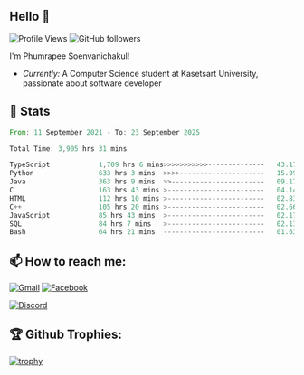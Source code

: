 
<h2>Hello 👋</h2> 

![Profile Views](https://komarev.com/ghpvc/?username=Homiez09&label=Profile%20views&color=0e75b6&style=flat)
![GitHub followers](https://img.shields.io/github/followers/HomieZ09.svg?style=social&label=Follow)


I'm Phumrapee Soenvanichakul!

- <i>Currently:</i> A Computer Science student at Kasetsart University, passionate about software developer

<h2>👀 Stats</h2>

<!--START_SECTION:waka-->

```rust
From: 11 September 2021 - To: 23 September 2025

Total Time: 3,905 hrs 31 mins

TypeScript            1,709 hrs 6 mins>>>>>>>>>>>--------------   43.17 %
Python                633 hrs 3 mins  >>>>---------------------   15.99 %
Java                  363 hrs 9 mins  >>-----------------------   09.17 %
C                     163 hrs 43 mins >------------------------   04.14 %
HTML                  112 hrs 10 mins >------------------------   02.83 %
C++                   105 hrs 20 mins >------------------------   02.66 %
JavaScript            85 hrs 43 mins  >------------------------   02.17 %
SQL                   84 hrs 7 mins   >------------------------   02.13 %
Bash                  64 hrs 21 mins  -------------------------   01.63 %
```

<!--END_SECTION:waka-->

<h2>📫 How to reach me:</h2>

<a href="mailto:phumrapeesoen1@gmail.com">![Gmail](https://img.shields.io/badge/Gmail-D14836?style=for-the-badge&logo=gmail&logoColor=white)</a> 
<a href="https://web.facebook.com/phumrapee.soenvanichakul.3/">![Facebook](https://img.shields.io/badge/Facebook-4267B2?style=for-the-badge&logo=facebook&logoColor=white)</a>

<a href="https://discord.gg/EWnAEUtFVm">![Discord](https://discord.c99.nl/widget/theme-1/297740667784921089.png)</a> 

<h2>🏆 Github Trophies:</h2>

[![trophy](https://github-profile-trophy.vercel.app/?username=Homiez09&theme=discord&row=1)](https://github.com/ryo-ma/github-profile-trophy)
